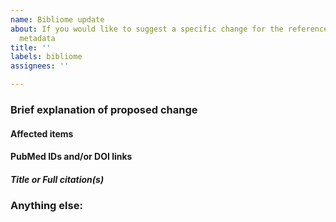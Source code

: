 ```yaml
---
name: Bibliome update
about: If you would like to suggest a specific change for the reference/works cited
  metadata
title: ''
labels: bibliome
assignees: ''

---
```


<!-- Note: Please search to see if the suggestion already exists for the change you wish to suggest. -->
<!-- Make sure you use the latest RBC-GEM version. -->
### Brief explanation of proposed change
<!-- Please include an explanation of the change to be made. Try to be as concise as possible in this section, and elaborate as needed in the "Anything else" section below. -->

#### Affected items

#### PubMed IDs and/or DOI links
<!-- The PubMed ID or the DOI for the reference to be added/modified. Preferably, both can be supplied. If neither can be supplied, provide another method of access for the reference and a brief explanation for alternate access method.  If multiple articles are included in the change, consider using a table.

Entry | Type | PubMed ID  or DOI 
---|---|---
G6PD | Gene | pubmed:16888458;pubmed:19997026
-->

##### Title or Full citation(s)
<!-- The title of the article, or the full citation. Use a numerical list for multiple articles-->

### Anything else:
<!--
Links? References? Additional explanations? Anything that will give us more context about the proposed reference that you'd like to add/remove!
-->

